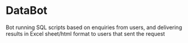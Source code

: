 # DataBot
Bot running SQL scripts based on enquiries from users, and delivering results in Excel sheet/html format to users that sent the request
